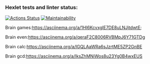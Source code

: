 ### Hexlet tests and linter status:
[![Actions Status](https://github.com/TimFix/backend-project-44/workflows/hexlet-check/badge.svg)](https://github.com/TimFix/backend-project-44/actions)
[![Maintainability](https://api.codeclimate.com/v1/badges/7e79409b0f64a2a64f3a/maintainability)](https://codeclimate.com/github/TimFix/backend-project-44/maintainability)

Brain games:https://asciinema.org/a/1Hl6KcvxglE7DE8uLNJjtdwtE;

Brain even:https://asciinema.org/a/qeraF2C8006RVBMpJ6Y71GTDg

Brain calc:https://asciinema.org/a/lGQLAaWRa6sJzrtME5ZP2GnBE

Brain gcd:https://asciinema.org/a/IksZhMNiWos8u23Yg0B4wxEUS
